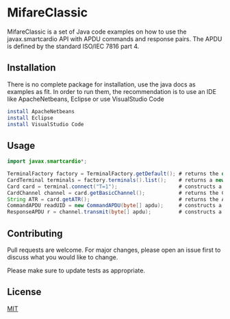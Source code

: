 # MifareClassic

MifareClassic is a set of Java code examples on how to use the javax.smartcardio API with APDU commands and response pairs.
The APDU is defined by the standard ISO/IEC 7816 part 4.

## Installation 

There is no complete package for installation, use the java docs as examples as fit. In order to run them, the recommendation is to use
an IDE like ApacheNetbeans, Eclipse or use VisualStudio Code

```bash
install ApacheNetbeans
install Eclipse
install VisualStudio Code
```

## Usage

```java
import javax.smartcardio*;

TerminalFactory factory = TerminalFactory.getDefault(); # returns the default TerminalFactory instance
CardTerminal terminals = factory.terminals().list();    # returns a new CardTerminals object encapsulating the terminals supported by this factory
Card card = terminal.connect("T=1");                    # constructs a new Card object
CardChannel channel = card.getBasicChannel();           # returns the CardChannel for the basic logical channel
String ATR = card.getATR();                             # returns the ATR of this card
CommandAPDU readUID = new CommandAPDU(byte[] apdu);     # constructs a CommandAPDU from a byte array containing the complete APDU contents (header and body)
ResponseAPDU r = channel.transmit(byte[] apdu);         # constructs a ResponseAPDU from a byte array containing the complete APDU contents (conditional body and trailed)

```

## Contributing
Pull requests are welcome. For major changes, please open an issue first to discuss what you would like to change.

Please make sure to update tests as appropriate.

## License
[MIT](https://choosealicense.com/licenses/mit/)
